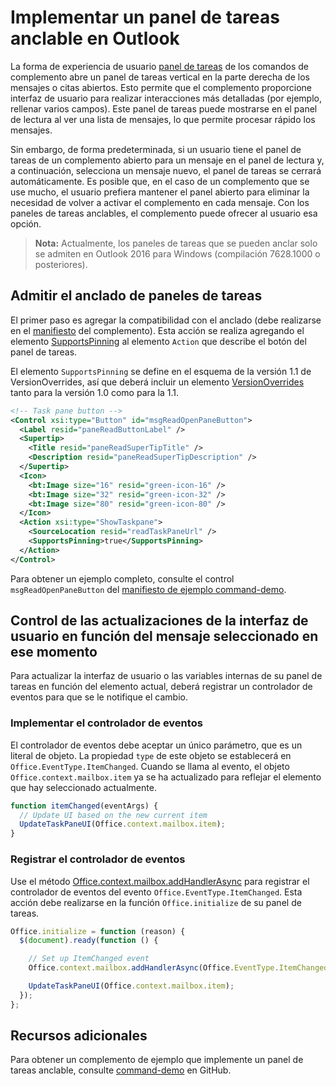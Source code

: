 # <a name="implement-a-pinnable-taskpane-in-outlook"></a>Implementar un panel de tareas anclable en Outlook

La forma de experiencia de usuario [panel de tareas](../add-in-commands-for-outlook.md#launching-a-task-pane) de los comandos de complemento abre un panel de tareas vertical en la parte derecha de los mensajes o citas abiertos. Esto permite que el complemento proporcione interfaz de usuario para realizar interacciones más detalladas (por ejemplo, rellenar varios campos). Este panel de tareas puede mostrarse en el panel de lectura al ver una lista de mensajes, lo que permite procesar rápido los mensajes.

Sin embargo, de forma predeterminada, si un usuario tiene el panel de tareas de un complemento abierto para un mensaje en el panel de lectura y, a continuación, selecciona un mensaje nuevo, el panel de tareas se cerrará automáticamente. Es posible que, en el caso de un complemento que se use mucho, el usuario prefiera mantener el panel abierto para eliminar la necesidad de volver a activar el complemento en cada mensaje. Con los paneles de tareas anclables, el complemento puede ofrecer al usuario esa opción.

> **Nota:** Actualmente, los paneles de tareas que se pueden anclar solo se admiten en Outlook 2016 para Windows (compilación 7628.1000 o posteriores).

## <a name="support-taskpane-pinning"></a>Admitir el anclado de paneles de tareas

El primer paso es agregar la compatibilidad con el anclado (debe realizarse en el [manifiesto](./manifests.md) del complemento). Esta acción se realiza agregando el elemento [SupportsPinning](../../../reference/manifest/action.md#supportspinning) al elemento `Action` que describe el botón del panel de tareas.

El elemento `SupportsPinning` se define en el esquema de la versión 1.1 de VersionOverrides, así que deberá incluir un elemento [VersionOverrides](../../../reference/manifest/versionoverrides.md) tanto para la versión 1.0 como para la 1.1.

```xml
<!-- Task pane button -->
<Control xsi:type="Button" id="msgReadOpenPaneButton">
  <Label resid="paneReadButtonLabel" />
  <Supertip>
    <Title resid="paneReadSuperTipTitle" />
    <Description resid="paneReadSuperTipDescription" />
  </Supertip>
  <Icon>
    <bt:Image size="16" resid="green-icon-16" />
    <bt:Image size="32" resid="green-icon-32" />
    <bt:Image size="80" resid="green-icon-80" />
  </Icon>
  <Action xsi:type="ShowTaskpane">
    <SourceLocation resid="readTaskPaneUrl" />
    <SupportsPinning>true</SupportsPinning>
  </Action>
</Control>
```

Para obtener un ejemplo completo, consulte el control `msgReadOpenPaneButton` del [manifiesto de ejemplo command-demo](https://github.com/jasonjoh/command-demo/blob/master/command-demo-manifest.xml).

## <a name="handling-ui-updates-based-on-currently-selected-message"></a>Control de las actualizaciones de la interfaz de usuario en función del mensaje seleccionado en ese momento

Para actualizar la interfaz de usuario o las variables internas de su panel de tareas en función del elemento actual, deberá registrar un controlador de eventos para que se le notifique el cambio.

### <a name="implement-the-event-handler"></a>Implementar el controlador de eventos

El controlador de eventos debe aceptar un único parámetro, que es un literal de objeto. La propiedad `type` de este objeto se establecerá en `Office.EventType.ItemChanged`. Cuando se llama al evento, el objeto `Office.context.mailbox.item` ya se ha actualizado para reflejar el elemento que hay seleccionado actualmente.

```js
function itemChanged(eventArgs) {
  // Update UI based on the new current item
  UpdateTaskPaneUI(Office.context.mailbox.item);
}
```

### <a name="register-the-event-handler"></a>Registrar el controlador de eventos

Use el método [Office.context.mailbox.addHandlerAsync](https://dev.outlook.com/reference/add-ins/1.5/Office.context.mailbox.html#addHandlerAsync) para registrar el controlador de eventos del evento `Office.EventType.ItemChanged`. Esta acción debe realizarse en la función `Office.initialize` de su panel de tareas.

```js
Office.initialize = function (reason) {
  $(document).ready(function () {

    // Set up ItemChanged event
    Office.context.mailbox.addHandlerAsync(Office.EventType.ItemChanged, itemChanged);

    UpdateTaskPaneUI(Office.context.mailbox.item);
  });
};
```

## <a name="additional-resources"></a>Recursos adicionales

Para obtener un complemento de ejemplo que implemente un panel de tareas anclable, consulte [command-demo](https://github.com/jasonjoh/command-demo) en GitHub.